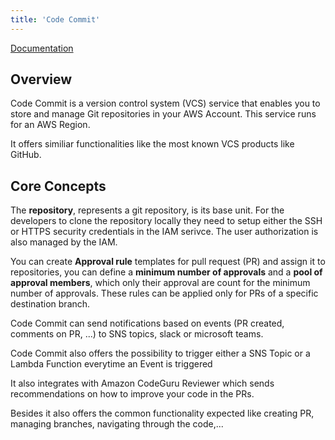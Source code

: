 ```yaml
---
title: 'Code Commit'
---
```


[Documentation](https://docs.aws.amazon.com/codecommit/index.html)

## Overview

Code Commit is a version control system (VCS) service  that enables you to store and manage Git repositories in your AWS Account. This service runs for an AWS Region.

It offers similiar functionalities like the most known VCS products like GitHub.

## Core Concepts

The **repository**, represents a git repository, is its base unit. For the developers to clone the repository locally they need to setup either the SSH or HTTPS security credentials in the IAM serivce. The user authorization is also managed by the IAM.

You can create **Approval rule** templates for pull request (PR) and assign it to repositories, you can define a **minimum number of approvals** and a **pool of approval members**, which only their approval are count for the minimum number of approvals. These rules can be applied only for PRs of a specific destination branch.

Code Commit can send notifications based on events (PR created, comments on PR, ...) to SNS topics, slack or microsoft teams.

Code Commit also offers the possibility to trigger either a SNS Topic or a Lambda Function everytime an Event is triggered 

It also integrates with Amazon CodeGuru Reviewer which sends recommendations on how to improve your code in the PRs.

Besides it also offers the common functionality expected like creating PR, managing branches, navigating through the code,...
